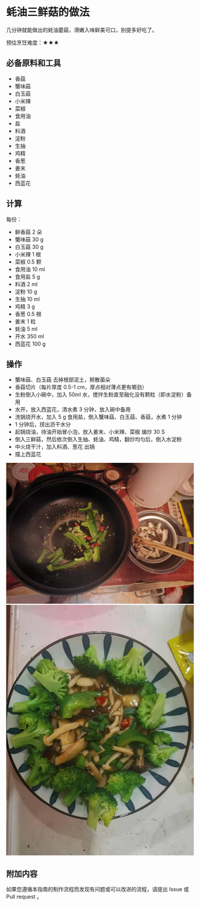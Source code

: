 # 蚝油三鲜菇的做法

几分钟就能做出的蚝油蘑菇，滑嫩入味鲜美可口，别提多好吃了。

预估烹饪难度：★★★

## 必备原料和工具

* 香菇
* 蟹味菇
* 白玉菇
* 小米辣
* 菜椒
* 食用油
* 盐
* 料酒
* 淀粉
* 生抽
* 鸡精
* 香葱
* 姜末
* 蚝油
* 西蓝花

## 计算

每份：

* 鲜香菇 2 朵
* 蟹味菇 30 g
* 白玉菇 30 g
* 小米辣 1 根
* 菜椒 0.5 颗
* 食用油 10 ml
* 食用盐 5 g
* 料酒 2 ml
* 淀粉 10 g
* 生抽 10 ml
* 鸡精 3 g
* 香葱 0.5 根
* 姜末 1 粒
* 蚝油 5 ml
* 开水 350 ml
* 西蓝花 100 g

## 操作

* 蟹味菇、白玉菇 去掉根部泥土，掰散菌朵
* 香菇切片（每片厚度 0.5-1 cm，厚点相对薄点更有嚼劲）
* 生粉倒入小碗中，加入 50ml 水，搅拌生粉直至融化没有颗粒（即水淀粉）备用
* 水开，放入西蓝花，清水煮 3 分钟，放入碗中备用
* 洗锅烧开水，加入 5 g 食用盐，倒入蟹味菇、白玉菇、香菇，水煮 1 分钟
* 1 分钟后，捞出沥干水分
* 起锅烧油，待油开始冒小泡，放入姜末、小米辣、菜椒 煸炒 30 S
* 倒入三鲜菇，然后依次倒入生抽、蚝油、鸡精，翻炒均匀后，倒入水淀粉
* 中火烧干汁，加入料酒、葱花 出锅
* 摆上西蓝花

![示例菜成品](./1.jpeg)
![示例菜成品](./2.jpeg)

## 附加内容

如果您遵循本指南的制作流程而发现有问题或可以改进的流程，请提出 Issue 或 Pull request 。
